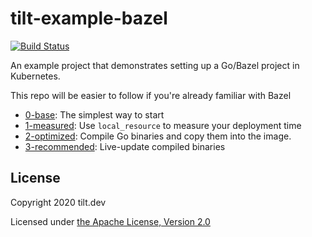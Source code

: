 # tilt-example-bazel

[![Build Status](https://circleci.com/gh/tilt-dev/tilt-example-bazel/tree/master.svg?style=shield)](https://circleci.com/gh/tilt-dev/tilt-example-bazel)

An example project that demonstrates setting up a Go/Bazel project in Kubernetes.

This repo will be easier to follow if you're already familiar with Bazel


- [0-base](0-base): The simplest way to start
- [1-measured](1-measured): Use `local_resource` to measure your deployment time
- [2-optimized](2-optimized): Compile Go binaries and copy them into the image.
- [3-recommended](3-recommended): Live-update compiled binaries

## License

Copyright 2020 tilt.dev

Licensed under [the Apache License, Version 2.0](LICENSE)
